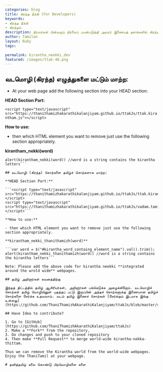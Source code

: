 ```yaml
---
categories: blog
title: கிரந்த நீக்கி (For Developers)
keywords: 
- கிரந்த நீக்கி
- கிரந்தம்
description: நிரலர்கள் பின்வரும் நிரலைப் பயன்படுத்தி அவரர் இணையத் தளங்களில் கிரந்தப் பயன்பாட்டை குறைக்க முடியும். முடிந்தால் இந்த நிரலை மேம்படுத்த முயலாலாம்.
author: Tamilan
layout: Ruby
tags: 
 
permalink: kirantha_neekki_dev
featured: /images/ttak-48.png
---
```


## வடமொழி (கிரந்த) எழுத்துகளை மட்டும் மாற்ற:

- At your web page add the following section into your HEAD section:

**HEAD Section Part:**

```<script type="text/javascript" src="https://thanithamizhakarathikalanjiyam.github.io/ttakJs/ttak.kirantham.js"></script>```

**How to use:**

- then which HTML element you want to remove just use the following section appropriately.	

**kirantham_nekki(word)**

```var word = $("#kirantha_word_containg_element_name").val().trim();
alert(kirantham_nekki(word)) //word is a string contains the kirantha letters```

## வடமொழி (கிரந்த) சொற்களை தமிழ்ச் சொற்களாக மாற்ற:

**HEAD Section Part:**

```<script type="text/javascript" src="https://thanithamizhakarathikalanjiyam.github.io/ttakJs/ttak.kirantham.js"></script>
<script type="text/javascript" src="https://thanithamizhakarathikalanjiyam.github.io/ttakJs/vadam.tamil.pairs.js"></script>```

**How to use:**

- then which HTML element you want to remove just use the following section appropriately.	

**kirantham_nekki_thanithamizh(word)**

```var word = $("#kirantha_word_containg_element_name").val().trim();
alert(kirantham_nekki_thanithamizh(word)) //word is a string contains the kirantha letters```

Note: Please add the above code for kirantha neekki **integrated around the wrold wide** webpages.	

## தமிழ் அறிஞர்கள் கவனத்திற்கு

இந்தத் திட்டத்தில் தமிழ் ஆசிரியர்கள், அறிஞர்கள் பங்கெடுக்க அழைக்கிறோம். வடமொழிச் சொற்கள் தமிழ் மொழியினுள் புகுத்தப் பட்டு இருப்பின் அந்தச் சொற்களுக்கு இணையான தமிழ்ச் சொற்களை சேர்க்க உதவலாம். வடம் தமிழ் இணைச் சொற்கள் [சேர்க்கும் இடமாக இங்கு உள்ளது](https://github.com/ThaniThamizhAkarathiKalanjiyam/ttakJs/blob/master/vadam.tamil.pairs.js).

## Have Idea to contribute?

1. Go to [GitHub](https://github.com/ThaniThamizhAkarathiKalanjiyam/ttakJs)
2. Make a **Fork** from the repository, 
3. Do changes and push to your cloned repository
4. Then make **Pull Request** to merge world-wide kirantha-nekka-thittam.

Thus we can remove the Kirantha world from the world-wide webpages. Enjoy the ThaniTamil at your webpage.

# தனித்தமிழ் கலை கொண்டு பிறமொழிகளை களை
